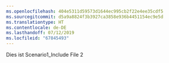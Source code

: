 ```yaml
---
ms.openlocfilehash: 404e5311d59573d1644ec995cb2f22e4ee35cdf5
ms.sourcegitcommit: d5a9a8824f3b3927ca3858e936b4451154ec9e5d
ms.translationtype: HT
ms.contentlocale: de-DE
ms.lasthandoff: 07/12/2019
ms.locfileid: "67845493"
---
```

Dies ist Scenario1_Include File 2
